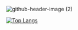 ![github-header-image (2)](https://user-images.githubusercontent.com/96929412/233872896-2f903229-6050-491b-a35f-36341dff844c.png)


[![Top Langs](https://github-readme-stats.vercel.app/api/top-langs/?username=aminelkl)](https://github.com/aminelkl/github-readme-stats)
 

